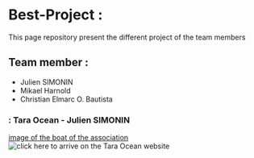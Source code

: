# Best-Project : 
This page repository present the different project of the team members
## Team member :
- Julien SIMONIN
- Mikael Harnold
- Christian Elmarc O. Bautista
### : Tara Ocean - Julien SIMONIN
[image of the boat of the association](![image](https://github.com/user-attachments/assets/50fb844c-8acd-459c-9c07-f948e2e1ec0c))
![click here to arrive on the Tara Ocean website](https://fondationtaraocean.org/)
